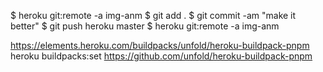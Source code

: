 $ heroku git:remote -a img-anm
$ git add .
$ git commit -am "make it better"
$ git push heroku master
$ heroku git:remote -a img-anm

https://elements.heroku.com/buildpacks/unfold/heroku-buildpack-pnpm
heroku buildpacks:set https://github.com/unfold/heroku-buildpack-pnpm